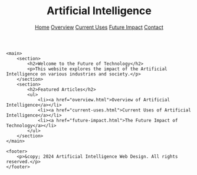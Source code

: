 <!DOCTYPE html>
<html lang="en">
<head>
    <meta charset="UTF-8">
    <meta name="viewport" content="width=device-width, initial-scale=1.0">
    <meta http-equiv="X-UA-Compatible" content="ie=edge">
    <link rel="stylesheet" href="styles.css">
</head>
<body>
    <header>
        <h1>Artificial Intelligence</h1>
        <nav>
            <a href="index.html">Home</a>
            <a href="overview.html">Overview</a>
            <a href="current-uses.html">Current Uses</a>
            <a href="future-impact.html">Future Impact</a>
            <a href="contact.html">Contact</a>
        </nav>
    </header>

    <main>
        <section>
            <h2>Welcome to the Future of Technology</h2>
            <p>This website explores the impact of the Artificial Intelligence on various industries and society.</p>
        </section>
        <section>
            <h2>Featured Articles</h2>
            <ul>
                <li><a href="overview.html">Overview of Artificial Intelligence</a></li>
                <li><a href="current-uses.html">Current Uses of Artificial Intelligence</a></li>
                <li><a href="future-impact.html">The Future Impact of Technology</a></li>
            </ul>
        </section>
    </main>

    <footer>
        <p>&copy; 2024 Artificial Intelligence Web Design. All rights reserved.</p>
    </footer>
</body>
</html>

